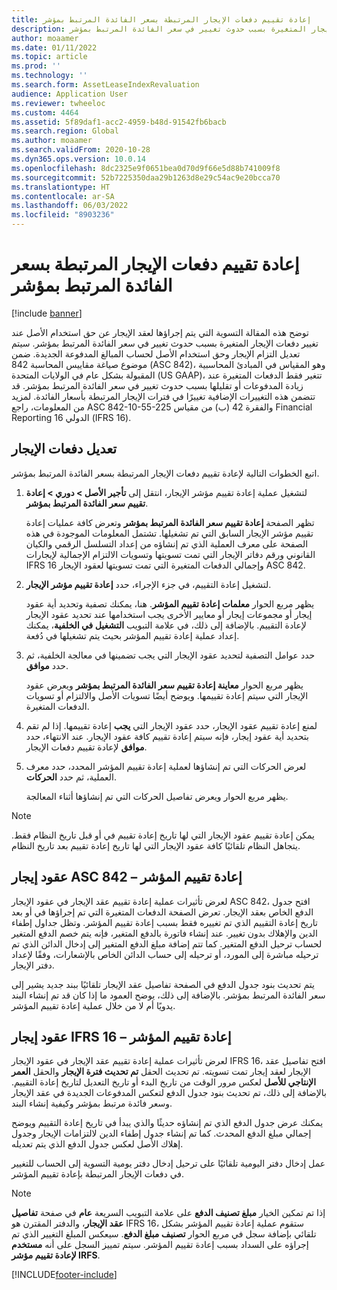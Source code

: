 ```yaml
---
title: إعادة تقييم دفعات الإيجار المرتبطة بسعر الفائدة المرتبط بمؤشر
description: يوضح هذه المقال التسوية التي يتم إجراؤها لالتزام عقد الإيجار بحق استخدام الأصل عند تغيير دفعات الإيجار المتغيرة بسبب حدوث تغيير في سعر الفائدة المرتبط بمؤشر.
author: moaamer
ms.date: 01/11/2022
ms.topic: article
ms.prod: ''
ms.technology: ''
ms.search.form: AssetLeaseIndexRevaluation
audience: Application User
ms.reviewer: twheeloc
ms.custom: 4464
ms.assetid: 5f89daf1-acc2-4959-b48d-91542fb6bacb
ms.search.region: Global
ms.author: moaamer
ms.search.validFrom: 2020-10-28
ms.dyn365.ops.version: 10.0.14
ms.openlocfilehash: 8dc2325e9f0651bea0d70d9f66e5d88b741009f8
ms.sourcegitcommit: 52b7225350daa29b1263d8e29c54ac9e20bcca70
ms.translationtype: HT
ms.contentlocale: ar-SA
ms.lasthandoff: 06/03/2022
ms.locfileid: "8903236"
---
```

# <a name="revalue-lease-payments-that-are-linked-to-an-index-rate"></a>إعادة تقييم دفعات الإيجار المرتبطة بسعر الفائدة المرتبط بمؤشر

[!include [banner](../includes/banner.md)]

توضح هذه المقالة التسوية التي يتم إجراؤها لعقد الإيجار عن حق استخدام الأصل عند تغيير دفعات الإيجار المتغيرة بسبب حدوث تغيير في سعر الفائدة المرتبط بمؤشر. سيتم تعديل التزام الإيجار وحق استخدام الأصل لحساب المبالغ المدفوعة الجديدة. ضمن موضوع صياغة مقاييس المحاسبة 842 (ASC 842)، وهو المقياس في المبادئ المحاسبية المقبولة بشكل عام في الولايات المتحدة (US GAAP)، تتغير فقط الدفعات المتغيرة عند زيادة المدفوعات أو تقليلها بسبب حدوث تغيير في سعر الفائدة المرتبط بمؤشر. قد تتضمن هذه التغييرات الإضافية تغييرًا في فترات الإيجار المرتبطة بأسعار الفائدة. لمزيد من المعلومات، راجع ASC 842-10-55-225 والفقرة 42 (ب) من مقياس Financial Reporting الدولي 16 (IFRS 16).

## <a name="adjust-lease-payments"></a>تعديل دفعات الإيجار

اتبع الخطوات التالية لإعادة تقييم دفعات الإيجار المرتبطة بسعر الفائدة المرتبط بمؤشر.

1. لتشغيل عملية إعادة تقييم مؤشر الإيجار، انتقل إلى **تأجير الأصل \> دوري \> إعادة تقييم سعر الفائدة المرتبط بمؤشر**.

    تظهر الصفحة **إعادة تقييم سعر الفائدة المرتبط بمؤشر** وتعرض كافة عمليات إعادة تقييم مؤشر الإيجار السابق التي تم تشغيلها. تشتمل المعلومات الموجودة في هذه الصفحة على معرف العملية الذي تم إنشاؤه من إعداد التسلسل الرقمي والكيان القانوني ورقم دفاتر الإيجار التي تمت تسويتها وتسويات الالتزام الإجمالية لإيجارات IFRS 16 وإجمالي الدفعات المتغيرة التي تمت تسويتها لعقود الإيجار ASC 842.

2. لتشغيل إعادة التقييم، في جزء الإجراء، حدد **إعادة تقييم مؤشر الإيجار**.

    يظهر مربع الحوار **معلمات إعادة تقييم المؤشر**. هنا، يمكنك تصفية وتحديد أية عقود إيجار أو مجموعات إيجار أو معايير الأخرى يجب استخدامها عند تحديد عقود الإيجار لإعادة التقييم. بالإضافة إلى ذلك، في علامة التبويب **التشغيل في الخلفية**، يمكنك إعداد عملية إعادة تقييم المؤشر بحيث يتم تشغيلها في دُفعة.

4. حدد عوامل التصفية لتحديد عقود الإيجار التي يجب تضمينها في معالجة الخلفية، ثم حدد **موافق**.

    يظهر مربع الحوار **معاينة إعادة تقييم سعر الفائدة المرتبط بمؤشر** ويعرض عقود الإيجار التي سيتم إعادة تقييمها. ويوضح أيضًا تسويات الأصل والالتزام أو تسويات الدفعات المتغيرة.

5. لمنع إعادة تقييم عقود الإيجار، حدد عقود الإيجار التي **يجب** إعادة تقييمها. إذا لم تقم بتحديد أية عقود إيجار، فإنه سيتم إعادة تقييم كافة عقود الإيجار. عند الانتهاء، حدد **موافق** لإعادة تقييم دفعات الإيجار.
6. لعرض الحركات التي تم إنشاؤها لعملية إعادة تقييم المؤشر المحدد، حدد معرف العملية، ثم حدد **الحركات**.

    يظهر مربع الحوار ويعرض تفاصيل الحركات التي تم إنشاؤها أثناء المعالجة.

> [!NOTE]
> يمكن إعادة تقييم عقود الإيجار التي لها تاريخ إعادة تقييم في أو قبل تاريخ النظام فقط. يتجاهل النظام تلقائيًا كافة عقود الإيجار التي لها تاريخ إعادة تقييم بعد تاريخ النظام.

## <a name="asc-842-leases--index-revaluation"></a>عقود إيجار ASC 842 – إعادة تقييم المؤشر

لعرض تأثيرات عملية إعادة تقييم عقد الإيجار في عقود الإيجار ASC 842، افتح جدول الدفع الخاص بعقد الإيجار. تعرض الصفحة الدفعات المتغيرة التي تم إجراؤها في أو بعد تاريخ إعادة التقييم الذي تم تغييره فقط بسبب إعادة تقييم المؤشر. وتظل جداول إطفاء الدين والإهلاك بدون تغيير. عند إنشاء فاتورة بالدفع المتغير، فإنه يتم خصم الدفع المتغير لحساب ترحيل الدفع المتغير. كما تتم إضافة مبلغ الدفع المتغير إلى إدخال الدائن الذي تم ترحيله مباشرة إلى المورد، أو ترحيله إلى حساب الدائن الخاص بالإشعارات، وفقًا لإعداد دفتر الإيجار.

يتم تحديث بنود جدول الدفع في الصفحة تفاصيل عقد الإيجار تلقائيًا ببند جديد يشير إلى سعر الفائدة المرتبط بمؤشر. بالإضافة إلى ذلك، يوضح العمود ما إذا كان قد تم إنشاء البند يدويًا أم لا من خلال عملية إعادة تقييم المؤشر.

## <a name="ifrs-16-leases--index-revaluation"></a>عقود إيجار IFRS 16 – إعادة تقييم المؤشر

لعرض تأثيرات عملية إعادة تقييم عقد الإيجار في عقود الإيجار IFRS 16، افتح تفاصيل عقد الإيجار لعقد إيجار تمت تسويته. تم تحديث الحقل **تم تحديث فترة الإيجار** والحقل **العمر الإنتاجي للأصل** لعكس مرور الوقت من تاريخ البدء أو تاريخ التعديل لتاريخ إعادة التقييم. بالإضافة إلى ذلك، تم تحديث بنود جدول الدفع لتعكس المدفوعات الجديدة في عقد الإيجار وسعر فائدة مرتبط بمؤشر وكيفية إنشاء البند.

يمكنك عرض جدول الدفع الذي تم إنشاؤه حديثًا والذي يبدأ في تاريخ إعادة التقييم ويوضح إجمالي مبلغ الدفع المحدث. كما تم إنشاء جدول إطفاء الدين لالتزامات الإيجار وجدول إهلاك الأصل لعكس جدول الدفع الذي يتم تعديله.

عمل إدخال دفتر اليومية تلقائيًا على ترحيل إدخال دفتر يومية التسوية إلى الحساب للتغيير في دفعات الإيجار المرتبطة بإعادة تقييم المؤشر.

> [!NOTE]
> إذا تم تمكين الخيار **مبلغ تصنيف الدفع** على علامة التبويب السريعة **عام** في صفحة **تفاصيل عقد الإيجار**، والدفتر المقترن هو IFRS 16، ستقوم عملية إعادة تقييم المؤشر بشكل تلقائي بإضافة سجل في مربع الحوار **تصنيف مبلغ الدفع**. سيعكس المبلغ التغيير الذي تم إجراؤه على السداد بسبب إعادة تقييم المؤشر. سيتم تمييز السجل على أنه **مستخدم لإعادة تقييم مؤشر IRFS‬**.

[!INCLUDE[footer-include](../../includes/footer-banner.md)]
